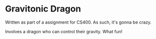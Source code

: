 # Gravitonic Dragon

Written as part of a assignment for CS400. As such, it's gonna be crazy. 

Involves a dragon who can control their gravity. What fun!
